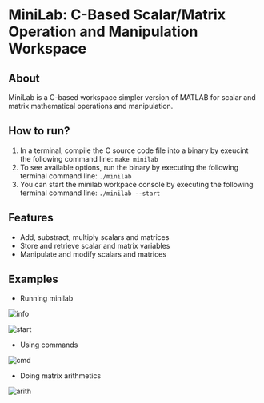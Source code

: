 # MiniLab: C-Based Scalar/Matrix Operation and Manipulation Workspace

## About
MiniLab is a C-based workspace simpler version of MATLAB for scalar and matrix mathematical operations and manipulation.

## How to run?
1. In a terminal, compile the C source code file into a binary by exeucint the following command line: `make minilab`
2. To see available options, run the binary by executing the following terminal command line: `./minilab`
3. You can start the minilab workpace console by executing the following terminal command line: `./minilab --start`

## Features
- Add, substract, multiply scalars and matrices
- Store and retrieve scalar and matrix variables
- Manipulate and modify scalars and matrices

## Examples

- Running minilab

![info](https://user-images.githubusercontent.com/86275885/122931330-c87aff80-d33a-11eb-8e15-776a312508ca.png)

![start](https://user-images.githubusercontent.com/86275885/122931346-cca71d00-d33a-11eb-987b-108a79fac500.png)


- Using commands

![cmd](https://user-images.githubusercontent.com/86275885/122931358-d03aa400-d33a-11eb-99e1-e8885a9f1f54.png)


- Doing matrix arithmetics


![arith](https://user-images.githubusercontent.com/86275885/122931404-dd579300-d33a-11eb-87a5-cd4b0163aa57.png)
